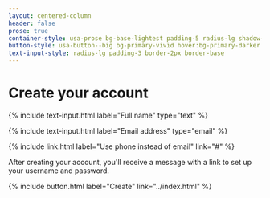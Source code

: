 ```yaml
---
layout: centered-column
header: false
prose: true
container-style: usa-prose bg-base-lightest padding-5 radius-lg shadow-3 border-1px border-base-lighter
button-style: usa-button--big bg-primary-vivid hover:bg-primary-darker
text-input-style: radius-lg padding-3 border-2px border-base
---
```


# Create your account

<!-- Include a text input component for name. -->
{% include text-input.html label="Full name" type="text" %}

<!-- Include a text input component for email. -->
{% include text-input.html label="Email address" type="email" %}

<!-- Include an inline link for communication preference. -->
{% include link.html label="Use phone instead of email" link="#" %}

After creating your account, you'll receive a message with a link to set up your username and password.

<!-- Include a button component as a call-to-action for completing the form. -->
{% include button.html label="Create" link="../index.html" %}